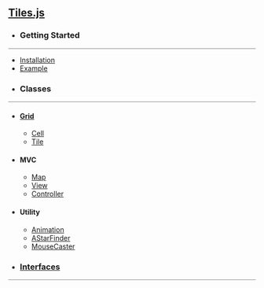 ## [Tiles.js](/)
<div class='logo'></div>

* ### Getting Started
<hr style='width:100%; opacity:.5;' />

  * [Installation](#0)
  * [Example](#0)
* ### Classes
<hr style='width:100%;opacity:.5;'/>

  * #### [Grid](#1)
    * [Cell](#2)
    * [Tile](#3)
  * #### MVC 
    * [Map](#4)
    * [View](#5)
    * [Controller](#6)
  * #### Utility
    * [Animation](#7)
    * [AStarFinder](#8)
    * [MouseCaster](#9)
* ### [Interfaces](#10)
<hr style='width:100%;opacity:.5;'/>